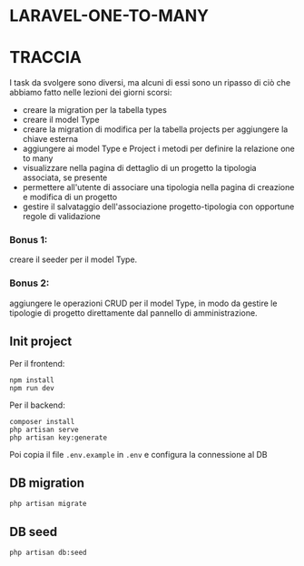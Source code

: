 # LARAVEL-ONE-TO-MANY

# TRACCIA

I task da svolgere sono diversi, ma alcuni di essi sono un ripasso di ciò che abbiamo fatto nelle lezioni dei giorni scorsi:
- creare la migration per la tabella types
- creare il model Type
- creare la migration di modifica per la tabella projects per aggiungere la chiave esterna
- aggiungere ai model Type e Project i metodi per definire la relazione one to many
- visualizzare nella pagina di dettaglio di un progetto la tipologia associata, se presente
- permettere all'utente di associare una tipologia nella pagina di creazione e modifica di un progetto
- gestire il salvataggio dell'associazione progetto-tipologia con opportune regole di validazione

### Bonus 1:
creare il seeder per il model Type.

### Bonus 2:
aggiungere le operazioni CRUD per il model Type, in modo da gestire le tipologie di progetto direttamente dal pannello di amministrazione.


## Init project

Per il frontend:

```
npm install
npm run dev
```

Per il backend:

```
composer install
php artisan serve
php artisan key:generate
```

Poi copia il file `.env.example` in `.env` e configura la connessione al DB

## DB migration

```
php artisan migrate
```

## DB seed


```
php artisan db:seed
```